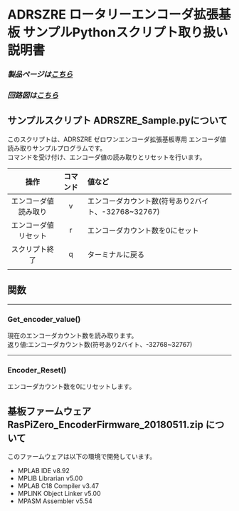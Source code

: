 # ADRSZRE ロータリーエンコーダ拡張基板 サンプルPythonスクリプト取り扱い説明書  

### *製品ページは[こちら](http://bit-trade-one.co.jp/product/module/adrszre)*

### *回路図は[こちら](https://github.com/bit-trade-one/RasPi-Zero-One-Series/blob/master/1st/ADRSZRE_Rotary_Encoder/Schematics/rpizero_encoder_v11_schematics.pdf)*

## サンプルスクリプト ADRSZRE_Sample.pyについて  

このスクリプトは、ADRSZRE ゼロワンエンコーダ拡張基板専用 エンコーダ値読み取りサンプルプログラムです。  
コマンドを受け付け、エンコーダ値の読み取りとリセットを行います。  

|操作|コマンド|値など|
|:-:|:-:|:-|
|エンコーダ値読み取り|v|エンコーダカウント数(符号あり2バイト、-32768~32767)|
|エンコーダ値リセット|r|エンコーダカウント数を0にセット|
|スクリプト終了|q|ターミナルに戻る|  
||||

## 関数

--------------------------

### Get_encoder_value()

現在のエンコーダカウント数を読み取ります。  
返り値:エンコーダカウント数(符号あり2バイト、-32768~32767)

--------------------------

### Encoder_Reset()

エンコーダカウント数を0にリセットします。

## 基板ファームウェア RasPiZero_EncoderFirmware_20180511.zip について

このファームウェアは以下の環境で開発しています。  

 - MPLAB IDE v8.92
 - MPLIB Librarian v5.00
 - MPLAB C18 Compiler v3.47
 - MPLINK Object Linker v5.00
 - MPASM Assembler v5.54
